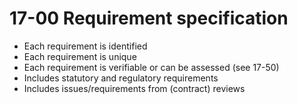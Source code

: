 17-00 Requirement specification
===============================

- Each requirement is identified
- Each requirement is unique
- Each requirement is verifiable or can be assessed (see 17-50)
- Includes statutory and regulatory requirements
- Includes issues/requirements from (contract) reviews
